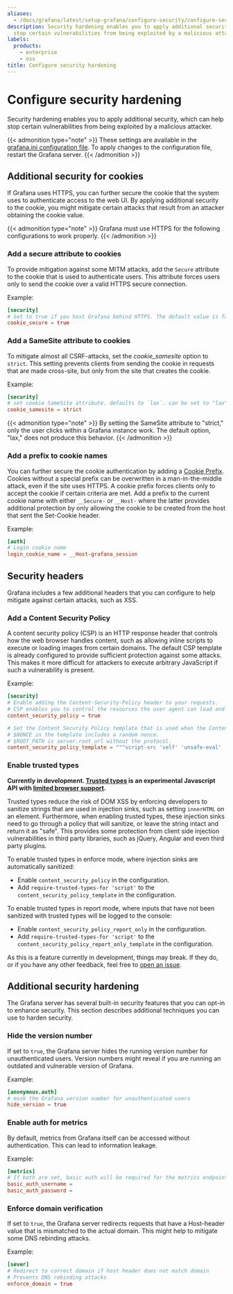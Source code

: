 ```yaml
---
aliases:
  - /docs/grafana/latest/setup-grafana/configure-security/configure-security-hardening/
description: Security hardening enables you to apply additional security which might
  stop certain vulnerabilities from being exploited by a malicious attacker.
labels:
  products:
    - enterprise
    - oss
title: Configure security hardening
---
```


# Configure security hardening

Security hardening enables you to apply additional security, which can help stop certain vulnerabilities from being exploited by a malicious attacker.

{{< admonition type="note" >}}
These settings are available in the [grafana.ini configuration file](../../configure-grafana/#configuration-file-location). To apply changes to the configuration file, restart the Grafana server.
{{< /admonition >}}

## Additional security for cookies

If Grafana uses HTTPS, you can further secure the cookie that the system uses to authenticate access to the web UI. By applying additional security to the cookie, you might mitigate certain attacks that result from an attacker obtaining the cookie value.

{{< admonition type="note" >}}
Grafana must use HTTPS for the following configurations to work properly.
{{< /admonition >}}

### Add a secure attribute to cookies

To provide mitigation against some MITM attacks, add the `Secure` attribute to the cookie that is used to authenticate users. This attribute forces users only to send the cookie over a valid HTTPS secure connection.

Example:

```toml
[security]
# Set to true if you host Grafana behind HTTPS. The default value is false.
cookie_secure = true
```

### Add a SameSite attribute to cookies

To mitigate almost all CSRF-attacks, set the _cookie_samesite_ option to `strict`. This setting prevents clients from sending the cookie in requests that are made cross-site, but only from the site that creates the cookie.

Example:

```toml
[security]
# set cookie SameSite attribute. defaults to `lax`. can be set to "lax", "strict", "none" and "disabled"
cookie_samesite = strict
```

{{< admonition type="note" >}}
By setting the SameSite attribute to "strict," only the user clicks within a Grafana instance work. The default option, "lax," does not produce this behavior.
{{< /admonition >}}

### Add a prefix to cookie names

You can further secure the cookie authentication by adding a [Cookie Prefix](https://googlechrome.github.io/samples/cookie-prefixes/). Cookies without a special prefix can be overwritten in a man-in-the-middle attack, even if the site uses HTTPS. A cookie prefix forces clients only to accept the cookie if certain criteria are met.
Add a prefix to the current cookie name with either `__Secure-` or `__Host-` where the latter provides additional protection by only allowing the cookie to be created from the host that sent the Set-Cookie header.

Example:

```toml
[auth]
# Login cookie name
login_cookie_name = __Host-grafana_session
```

## Security headers

Grafana includes a few additional headers that you can configure to help mitigate against certain attacks, such as XSS.

### Add a Content Security Policy

A content security policy (CSP) is an HTTP response header that controls how the web browser handles content, such as allowing inline scripts to execute or loading images from certain domains. The default CSP template is already configured to provide sufficient protection against some attacks. This makes it more difficult for attackers to execute arbitrary JavaScript if such a vulnerability is present.

Example:

```toml
[security]
# Enable adding the Content-Security-Policy header to your requests.
# CSP enables you to control the resources the user agent can load and helps prevent XSS attacks.
content_security_policy = true

# Set the Content Security Policy template that is used when the Content-Security-Policy header is added to your requests.
# $NONCE in the template includes a random nonce.
# $ROOT_PATH is server.root_url without the protocol.
content_security_policy_template = """script-src 'self' 'unsafe-eval' 'unsafe-inline' 'strict-dynamic' $NONCE;object-src 'none';font-src 'self';style-src 'self' 'unsafe-inline' blob:;img-src * data:;base-uri 'self';connect-src 'self' grafana.com ws://$ROOT_PATH wss://$ROOT_PATH;manifest-src 'self';media-src 'none';form-action 'self';"""
```

### Enable trusted types

**Currently in development. [Trusted types](https://github.com/w3c/trusted-types/blob/main/explainer.md) is an experimental Javascript API with [limited browser support](https://developer.mozilla.org/en-US/docs/Web/HTTP/Headers/Content-Security-Policy/trusted-types#browser_compatibility).**

Trusted types reduce the risk of DOM XSS by enforcing developers to sanitize strings that are used in injection sinks, such as setting `innerHTML` on an element. Furthermore, when enabling trusted types, these injection sinks need to go through a policy that will sanitize, or leave the string intact and return it as "safe". This provides some protection from client side injection vulnerabilities in third party libraries, such as jQuery, Angular and even third party plugins.

To enable trusted types in enforce mode, where injection sinks are automatically sanitized:

- Enable `content_security_policy` in the configuration.
- Add `require-trusted-types-for 'script'` to the `content_security_policy_template` in the configuration.

To enable trusted types in report mode, where inputs that have not been sanitized with trusted types will be logged to the console:

- Enable `content_security_policy_report_only` in the configuration.
- Add `require-trusted-types-for 'script'` to the `content_security_policy_report_only_template` in the configuration.

As this is a feature currently in development, things may break. If they do, or if you have any other feedback, feel free to [open an issue](https://github.com/grafana/grafana/issues/new/choose).

## Additional security hardening

The Grafana server has several built-in security features that you can opt-in to enhance security. This section describes additional techniques you can use to harden security.

### Hide the version number

If set to `true`, the Grafana server hides the running version number for unauthenticated users. Version numbers might reveal if you are running an outdated and vulnerable version of Grafana.

Example:

```toml
[anonymous.auth]
# mask the Grafana version number for unauthenticated users
hide_version = true
```

### Enable auth for metrics

By default, metrics from Grafana itself can be accessed without authentication. This can lead to information leakage.

Example:

```toml
[metrics]
# If both are set, basic auth will be required for the metrics endpoints
basic_auth_username =
basic_auth_password =
```

### Enforce domain verification

If set to `true`, the Grafana server redirects requests that have a Host-header value that is mismatched to the actual domain. This might help to mitigate some DNS rebinding attacks.

Example:

```toml
[sever]
# Redirect to correct domain if host header does not match domain
# Prevents DNS rebinding attacks
enforce_domain = true
```
